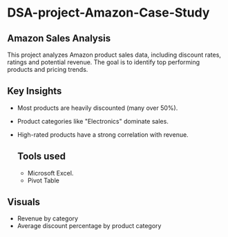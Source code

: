 # DSA-project-Amazon-Case-Study


## Amazon Sales Analysis
This project analyzes Amazon product sales data, including discount rates, ratings and potential revenue. The goal is to identify top performing products and pricing trends.

## Key Insights
- Most products are heavily discounted (many over 50%).
- Product categories like "Electronics" dominate sales.
- High-rated products have a strong correlation with revenue.

  ## Tools used
  - Microsoft Excel.
  - Pivot Table
  
## Visuals
- Revenue by category
- Average discount percentage by product category



